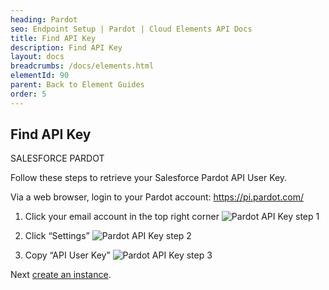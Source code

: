 ```yaml
---
heading: Pardot
seo: Endpoint Setup | Pardot | Cloud Elements API Docs
title: Find API Key
description: Find API Key
layout: docs
breadcrumbs: /docs/elements.html
elementId: 90
parent: Back to Element Guides
order: 5
---
```


## Find API Key

SALESFORCE PARDOT

Follow these steps to retrieve your Salesforce Pardot API User Key.

Via a web browser, login to your Pardot account:
[https://pi.pardot.com/ ](https://pi.pardot.com/ )

1. Click your email account in the top right corner
![Pardot API Key step 1](http://cloud-elements.com/wp-content/uploads/2015/02/PardotAPI2.png)

2. Click “Settings”
![Pardot API Key step 2](http://cloud-elements.com/wp-content/uploads/2015/02/PardotAPI3.png)

3. Copy “API User Key”
![Pardot API Key step 3](http://cloud-elements.com/wp-content/uploads/2015/02/PardotAPI4.png)

Next [create an instance](pardot-create-instance.html).
